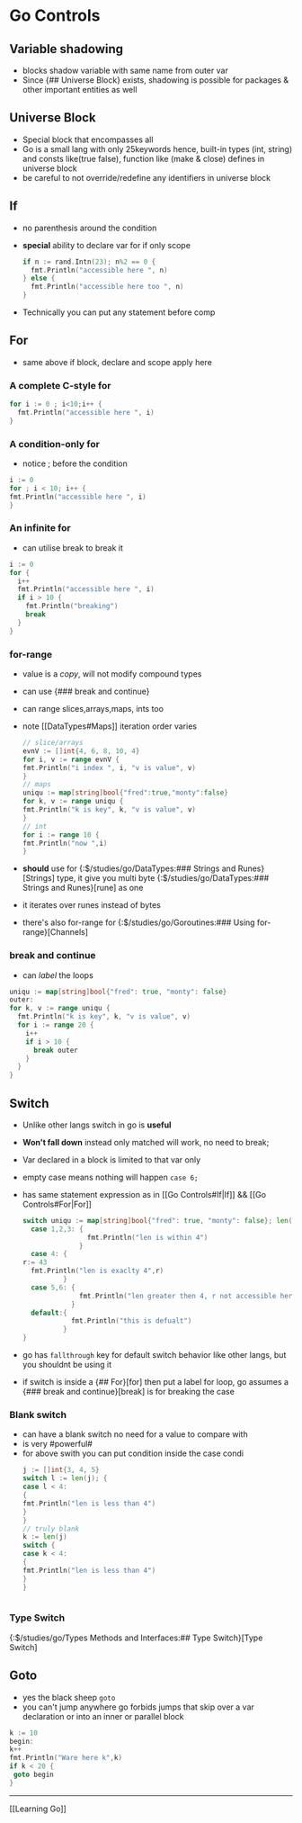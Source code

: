 # Go Controls

## Variable shadowing

- blocks shadow variable with same name from outer var
- Since {## Universe Block} exists, shadowing is possible for packages & other important entities as well

## Universe Block

- Special block that encompasses all
- Go is a small lang with only 25keywords hence,
  built-in types (int, string) and consts like(true false),
  function like (make & close) defines in universe block
- be careful to not override/redefine any identifiers in universe block

## If

- no parenthesis around the condition
- **special** ability to declare var for if only scope

  ```go
  if n := rand.Intn(23); n%2 == 0 {
    fmt.Println("accessible here ", n)
  } else {
    fmt.Println("accessible here too ", n)
  }

  ```

- Technically you can put any statement before comp

## For

- same above if block, declare and scope apply here

### A complete C-style for

```go
for i := 0 ; i<10;i++ {
  fmt.Println("accessible here ", i)
}
```

### A condition-only for

- notice ; before the condition

```go
i := 0
for ; i < 10; i++ {
fmt.Println("accessible here ", i)
}
```

### An infinite for

- can utilise break to break it

```go
i := 0
for {
  i++
  fmt.Println("accessible here ", i)
  if i > 10 {
    fmt.Println("breaking")
    break
  }
}
```

### for-range

- value is a _copy_, will not modify compound types
- can use {### break and continue}
- can range slices,arrays,maps, ints too
- note [[DataTypes#Maps]] iteration order varies

  ```go
  // slice/arrays
  evnV := []int{4, 6, 8, 10, 4}
  for i, v := range evnV {
  fmt.Println("i index ", i, "v is value", v)
  }
  // maps
  uniqu := map[string]bool{"fred":true,"monty":false}
  for k, v := range uniqu {
  fmt.Println("k is key", k, "v is value", v)
  }
  // int
  for i := range 10 {
  fmt.Println("now ",i)
  }
  ```

- **should** use for {:$/studies/go/DataTypes:### Strings and Runes}[Strings] type,
  it give you multi byte {:$/studies/go/DataTypes:### Strings and Runes}[rune] as one
- it iterates over runes instead of bytes
- there's also for-range for {:$/studies/go/Goroutines:### Using for-range}[Channels]

### break and continue

- can _label_ the loops

```go
uniqu := map[string]bool{"fred": true, "monty": false}
outer:
for k, v := range uniqu {
  fmt.Println("k is key", k, "v is value", v)
  for i := range 20 {
    i++
    if i > 10 {
      break outer
    }
  }
}
```

## Switch

- Unlike other langs switch in go is **useful**
- **Won't fall down** instead only matched will work,
  no need to break;
- Var declared in a block is limited to that var only
- empty case means nothing will happen
  `case 6;`
- has same statement expression as in [[Go Controls#If|If]] && [[Go Controls#For|For]]

  ```go
  switch uniqu := map[string]bool{"fred": true, "monty": false}; len(uniqu) {
    case 1,2,3: {
                  fmt.Println("len is within 4")
                }
    case 4: {
  r:= 43
    fmt.Println("len is exaclty 4",r)
            }
    case 5,6: {
                fmt.Println("len greater then 4, r not accessible here")
              }
    default:{
              fmt.Println("this is defualt")
            }
  }
  ```

- go has `fallthrough` key for default switch behavior like other langs,
  but you shouldnt be using it
- if switch is inside a {## For}[for] then put a label for loop,
  go assumes a {### break and continue}[break] is for breaking the case

### Blank switch

- can have a blank switch no need for a value to compare with
- is very #powerful#
- for above swith you can put condition inside the case condi
  ```go
  j := []int{3, 4, 5}
  switch l := len(j); {
  case l < 4:
  {
  fmt.Println("len is less than 4")
  }
  }
  // truly blank
  k := len(j)
  switch {
  case k < 4:
  {
  fmt.Println("len is less than 4")
  }
  }
  ```

```

```

### Type Switch

{:$/studies/go/Types Methods and Interfaces:## Type Switch}[Type Switch]

## Goto

- yes the black sheep `goto`
- you can't jump anywhere go forbids jumps
  that skip over a var declaration or
  into an inner or parallel block

```go
k := 10
begin:
k++
fmt.Println("Ware here k",k)
if k < 20 {
 goto begin
}
```

---

[[Learning Go]]
